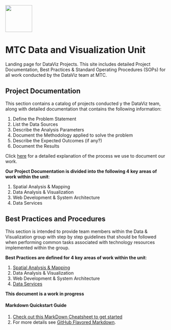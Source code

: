 
<a href="url"><img src="http://gis.mtc.ca.gov/mtcimages/mtcgisLogo.png" align="top" height="84" width="84" ></a>  

# MTC Data and Visualization Unit
Landing page for DataViz Projects.  This site includes detailed Project Documentation, Best Practices & Standard Operating Procedures (SOPs) for all work conducted by the DataViz team at MTC.

## Project Documentation
This section contains a catalog of projects conducted y the DataViz team, along with detailed documentation that contains the following information:

1. Define the Problem Statement
2. List the Data Sources
3. Describe the Analysis Parameters
4. Document the Methodology applied to solve the problem
5. Describe the Expected Outcomes (if any?)
6. Document the Results

Click [here](https://github.com/BayAreaMetro/dv-project-templates#documentation) for a detailed explanation of the process we use to document our work.

**Our Project Documentation is divided into the following 4 key areas of work within the unit**:
1. Spatial Analysis & Mapping
2. Data Analysis & Visualization
3. Web Development & System Architecture
4. Data Services

## Best Practices and Procedures
This section is intended to provide team members within the Data & Visualization group with step by step guidelines that should be followed when performing common tasks associated with technology resources implemented within the group.   

**Best Practices are defined for 4 key areas of work within the unit**:  
1. [Spatial Analysis & Mapping](https://bayareametro.github.io/DataVizSOP/SpatialAnalysisMapping/)
2. Data Analysis & Visualization
3. Web Development & System Architecture
4. [Data Services](https://bayareametro.github.io/DataServices/)  

**This document is a work in progress**

#### Markdown Quickstart Guide
1. [Check out this MarkDown Cheatsheet to get started](https://github.com/adam-p/markdown-here/wiki/Markdown-Cheatsheet)  
2. For more details see [GitHub Flavored Markdown](https://guides.github.com/features/mastering-markdown/).
